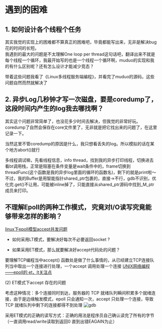 # 遇到的困难

## 1. 如何设计各个线程个任务
其实我觉的实现上的困难都不算真正的困难吧，毕竟都能写出来，无非是解决bug花的时间的长短。  
我遇到的最大的问题是不太理解One loop per thread这句话吧，翻译出来不就是每个线程一个循环，我最开始写的也是一个线程一个循环啊，muduo的实现和我的有什么区别呢？还有怎么设计才能减少竞态？

带着这些问题我看了《Linux多线程服务端编程》，并看完了muduo的源码，这些问题自然而然就解决了


## 2. 异步Log几秒钟才写一次磁盘，要是coredump了，这段时间内产生的log我去哪找啊？

其实这个问题非常简单了，也没花多少时间去解决，但我觉的非常好玩。coredump了自然会保存在core文件里了，无非就是把它找出来的问题了，在这里记录一下。

当然这里不管coredump的原因是什么，我只想看丢失的log。所以模拟的话在某个地方abort()就行

多线程调试嘛，先看线程信息，info thread，找到我的异步打印线程，切换进去看bt调用栈，正常是阻塞在条件变量是wait条件中的，frame切换到threadFunc(这个函数是我的异步log里面的循环的函数名)，剩下的就是print啦～不过，我的Buffer是用智能指针shared_ptr包裹的，直接->不行，gdb不识别，优化完.get()不让用，可能被inline掉了，只能直接从shared_ptr源码中找到_M_ptr成员来打印。


## 不理解Epoll的两种工作模式， 究竟对I/O读写究竟能够带来怎样的影响？

[linux下epoll模型accept并发问题](https://blog.csdn.net/bytxl/article/details/40856021)

- 如何采用LT模式，要解决好每次不必要返回socket ?

- 如果采用ET模式，那么就要解决好accept代码处的问题？

要理解TCP编程当中accept() 函数处是做了什么事情的，从已经建立TCP连接队列当中取出一个连接进行处理，一个accept 调用处理一个连接
[UNIX网络编程——epoll的 et，lt关注点](https://blog.csdn.net/ctthuangcheng/article/details/9716275)




(2) ET模式下accept 存在的问题

考虑这种情况：多个连接同时到达，服务器的 TCP 就绪队列瞬间积累多个就绪连接，由于是边缘触发模式，epoll 只会通知一次，accept 只处理一个连接，导致 TCP 就绪队列中剩下的连接都得不到处理
![gdb](https://github.com/linyacool/WebServer/blob/master/datum/gdb.png)

采用ET模式的正确的读写方式：正确的用法是程序员自己确认读完了所有的字节（一直调用read/write读取到返回0 直到出错EAGAIN为止）